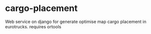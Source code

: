 # cargo-placement
Web service on django for generate optimise map cargo placement in eurotrucks.
requires ortools
